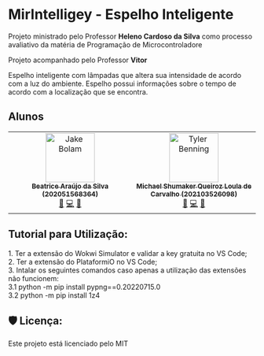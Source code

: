 <div>
  <div>
    <h1>MirIntelligey - Espelho Inteligente</h1>
  </div>
  <div>
  </div>
</div>
<div>
  <div>
    <p>Projeto ministrado pelo Professor <b>Heleno Cardoso da Silva</b> como processo avaliativo da matéria de Programação de Microcontroladore</p>
    <p>Projeto acompanhado pelo Professor <b>Vitor</b></p>
  </div>
  <div>
    <p>Espelho inteligente com lâmpadas que altera sua intensidade de acordo com a luz do ambiente. Espelho possui informações sobre o tempo de acordo com a localização que se encontra.</p>
  </div>
</div>


<div>
  <h2>Alunos</h2>
  <table>
    <tbody>
        <tr>          
          <td align="center" valign="top" width="14.28%"><a href="https://jakebolam.com"><img src="https://avatars.githubusercontent.com/u/79478957?v=4?s=100" width="100px;" alt="Jake Bolam"/><br /><sub><b>Beatrice Araújo da Silva (202051568364)</b></sub></a><br /><a href="https://github.com/all-contributors/all-contributors/commits?author=jakebolam" title="Documentation">📖</a> <a href="https://github.com/all-contributors/all-contributors/commits?author=tbenning" title="Code">💻</a> <a href="https://github.com/all-contributors/all-contributors/pulls?q=is%3Apr+reviewed-by%3Ajakebolam" title="Reviewed Pull Requests">👀</a></td>          
          <td align="center" valign="top" width="14.28%"><a href="https://github.com/tbenning"><img src="https://avatars.githubusercontent.com/u/102620841?v=4?s=100" width="100px;" alt="Tyler Benning"/><br /><sub><b>Michael Shumaker Queiroz Loula de Carvalho (202103526098)</b></sub></a><br /> <a href="https://github.com/all-contributors/all-contributors/commits?author=Berkmann18" title="Documentation">📖</a> <a href="https://github.com/all-contributors/all-contributors/commits?author=tbenning" title="Code">💻</a> <a href="https://github.com/all-contributors/all-contributors/pulls?q=is%3Apr+reviewed-by%3ABerkmann18" title="Reviewed Pull Requests">👀</a> </td>        
      </tr>
    </tbody>
  </table>
</div>

<h2>Tutorial para Utilização:</h2>
1. Ter a extensão do Wokwi Simulator e validar a key gratuita no VS Code;
<br/>
2. Ter a extensão do PlataformiO no VS Code;
<br/>
3. Intalar os seguintes comandos caso apenas a utilização das extensões não funcionem:
<br/>
  3.1 python -m pip install pypng==0.20220715.0
<br/>
  3.2 python -m pip install 1z4
<br/>


<h2>🛡️ Licença:</h2>
Este projeto está licenciado pelo MIT




